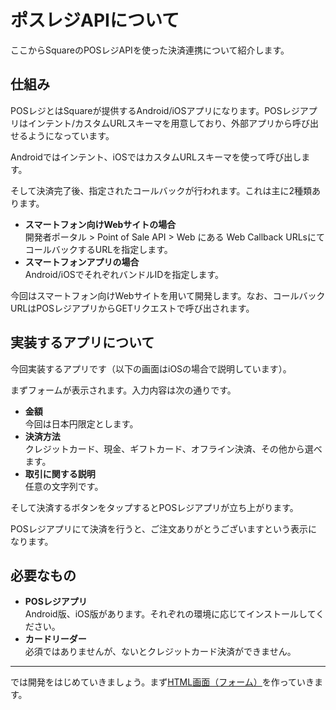 # ポスレジAPIについて

ここからSquareのPOSレジAPIを使った決済連携について紹介します。

## 仕組み

POSレジとはSquareが提供するAndroid/iOSアプリになります。POSレジアプリはインテント/カスタムURLスキーマを用意しており、外部アプリから呼び出せるようになっています。

Androidではインテント、iOSではカスタムURLスキーマを使って呼び出します。


そして決済完了後、指定されたコールバックが行われます。これは主に2種類あります。

- **スマートフォン向けWebサイトの場合**  
開発者ポータル > Point of Sale API > Web にある Web Callback URLsにてコールバックするURLを指定します。
- **スマートフォンアプリの場合**  
Android/iOSでそれぞれバンドルIDを指定します。

今回はスマートフォン向けWebサイトを用いて開発します。なお、コールバックURLはPOSレジアプリからGETリクエストで呼び出されます。

## 実装するアプリについて

今回実装するアプリです（以下の画面はiOSの場合で説明しています）。

まずフォームが表示されます。入力内容は次の通りです。

- **金額**  
今回は日本円限定とします。
- **決済方法**  
クレジットカード、現金、ギフトカード、オフライン決済、その他から選べます。
- **取引に関する説明**  
任意の文字列です。

そして決済するボタンをタップするとPOSレジアプリが立ち上がります。

POSレジアプリにて決済を行うと、ご注文ありがとうございますという表示になります。

## 必要なもの

- **POSレジアプリ**  
Android版、iOS版があります。それぞれの環境に応じてインストールしてください。
- **カードリーダー**  
必須ではありませんが、ないとクレジットカード決済ができません。

----

では開発をはじめていきましょう。まず[HTML画面（フォーム）](./2-1.md)を作っていきます。

